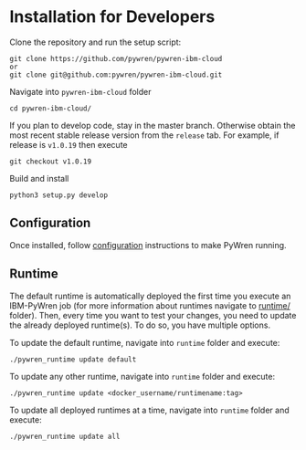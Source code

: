 # Installation for Developers

Clone the repository and run the setup script:

    git clone https://github.com/pywren/pywren-ibm-cloud
    or
    git clone git@github.com:pywren/pywren-ibm-cloud.git

Navigate into `pywren-ibm-cloud` folder

    cd pywren-ibm-cloud/

If you plan to develop code, stay in the master branch. Otherwise obtain the most recent stable release version from the `release` tab. For example, if release is `v1.0.19` then execute

	git checkout v1.0.19

Build and install 
	
    python3 setup.py develop

## Configuration

Once installed, follow [configuration](../config/) instructions to make PyWren running.


## Runtime
The default runtime is automatically deployed the first time you execute an IBM-PyWren job (for more information about runtimes navigate to [runtime/](../runtime/) folder). Then, every time you want to test your changes, you need to update the already deployed runtime(s). To do so, you have multiple options.

To update the default runtime, navigate into `runtime` folder and execute:

	./pywren_runtime update default

To update any other runtime, navigate into `runtime` folder and execute:

	./pywren_runtime update <docker_username/runtimename:tag>


To update all deployed runtimes at a time, navigate into `runtime` folder and execute:

	./pywren_runtime update all
